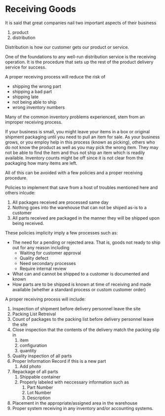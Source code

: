 # Receiving Goods

It is said that great companies nail two important aspects of their business

1. product
2. distribution

Distribution is how our customer gets our product or service.

One of the foundations to any well-run distribution service is the receiving operation. It is the procedure that sets up the rest of the product delivery service for success.

A proper receiving process will reduce the risk of

* shipping the wrong part
* shipping a bad part
* shipping late
* not being able to ship
* wrong inventory numbers

Many of the common inventory problems experienced, stem from an improper receiving process.

If your business is small, you might leave your items in a box or original shipment packaging until you need to pull an item for sale. As your business grows, or you employ help in this process (known as picking), others who do not know the product as well as you may pick the wrong item. They may not be able to find the item and thus not ship an item which is readily available. Inventory counts might be off since it is not clear from the packaging how many items are left.

All of this can be avoided with a few policies and a proper receiving procedure.

Policies to implement that save from a host of troubles mentioned here and others inlcude:

1. All packages received are processed same day
2. Nothing goes into the warehouse that can not be shiped as-is to a customer
3. All parts received are packaged in the manner they will be shipped upon being received.

These policies implicity imply a few processes such as:

* The need for a pending or rejected area. That is, goods not ready to ship out for any reason including
  * Waiting for customer approval
  * Quality defect
  * Need secondary processes
  * Require internal review
* What can and cannot be shipped to a customer is documented and known
* How parts are to be shipped is known at time of receiving and made available (whether a standard process or custom customer order)

A proper receiving process will include:

1. Inspection of shipment before delivery personnel leave the site
2. Packing List Retreival
3. Count of packages to the packing list before delivery personnel leave the site
4. Close inspection that the contents of the delivery match the packing slip in
   1. item
   2. configuration
   3. quantity
5. Quality inspection of all parts
6. Proper Information Record if this is a new part
   1. Add photo
7. Repackage of all parts
   1. Shippable container
   2. Properly labeled with neccessary information such as
      1. Part Number
      2. Lot Number
      3. Description
8. Placement in the appropriate/assigned area in the warehouse
9. Proper system receiving in any inventory and/or accounting systems.